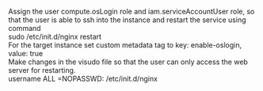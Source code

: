 Assign the user compute.osLogin role and iam.serviceAccountUser role, so that the user is able to ssh into the instance and restart the service using command                                                                                                                                                                  
sudo /etc/init.d/nginx restart                                                                                                    
For the target instance set custom metadata tag to key: enable-oslogin, value: true                                                                                                                                                                                                                                                                                 
Make changes in the visudo file so that the user can only access the web server for restarting.                                                                                                       
   username ALL =NOPASSWD: /etc/init.d/nginx
